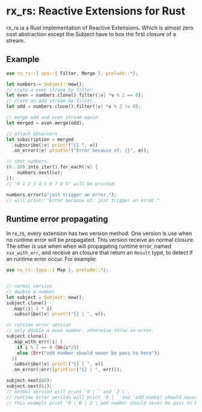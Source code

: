 # rx_rs: Reactive Extensions for Rust

rx_rs ia a Rust implementation of Reactive Extensions. Which is almost zero cost abstraction except the Subject have to box the first closure of a stream.

## Example 

```rust
use rx_rs::{ ops::{ Filter, Merge }, prelude::*};

let numbers = Subject::new();
// crate a even stream by filter
let even = numbers.clone().filter(|v| *v % 2 == 0);
// crate an odd stream by filter
let odd = numbers.clone().filter(|v| *v % 2 != 0);

// merge odd and even stream again
let merged = even.merge(odd);

// attach observers
let subscription = merged
  .subscribe(|v| print!("{} ", v))
  .on_error(|e| println!("Error because of: {}", e));

// shot numbers
(0..10).into_iter().for_each(|v| {
    numbers.next(&v);
});
// "0 1 2 3 4 5 6 7 8 9" will be printed.

numbers.error(&"just trigger an error.");
// will print: "Error because of: just trigger an error."

```

## Runtime error propagating

 In rx_rs, every extension has two version method. One version is use when no runtime error will be propagated. This version receive an normal closure. The other is use when when will propagating runtime error, named `xxx_with_err`, and receive an closure that return an `Result` type, to detect if an runtime error occur. For example:

```rust
use rx_rs::{ops::{ Map }, prelude::*};


// normal version
// double a number
let subject = Subject::new();
subject.clone()
  .map(|i| 2 * i)
  .subscribe(|v| print!("{} | ", v));

// runtime error version
// only double a even number. otherwise throw an error.
subject.clone()
  .map_with_err(|i| {
    if i % 2 == 0 {Ok(i*2)}
    else {Err("odd number should never be pass to here")}
  })
  .subscribe(|v| print!("{} | ", v))
  .on_error(|err|{println!("{} | ", err)});

subject.next(&0);
subject.next(&1);
// normal version will print `0 | ` and `2 |`, 
// runtime error version will print `0 | ` and `odd number should never be pass to here | "
// this example print "0 | 0 | 2 | odd number should never be pass to here | "
```

